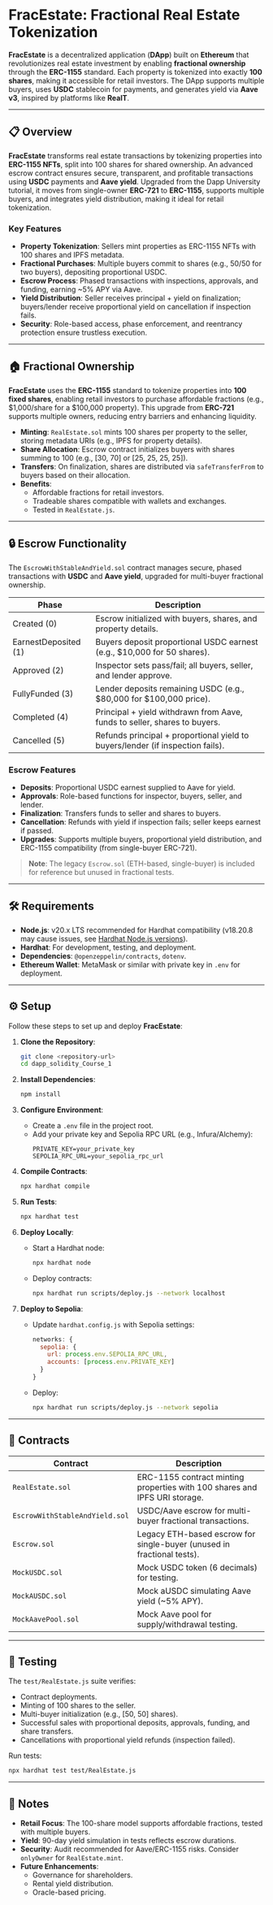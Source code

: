 # FracEstate: Fractional Real Estate Tokenization

**FracEstate** is a decentralized application (**DApp**) built on **Ethereum** that revolutionizes real estate investment by enabling **fractional ownership** through the **ERC-1155** standard. Each property is tokenized into exactly **100 shares**, making it accessible for retail investors. The DApp supports multiple buyers, uses **USDC** stablecoin for payments, and generates yield via **Aave v3**, inspired by platforms like **RealT**.

---

## 📋 Overview

**FracEstate** transforms real estate transactions by tokenizing properties into **ERC-1155 NFTs**, split into 100 shares for shared ownership. An advanced escrow contract ensures secure, transparent, and profitable transactions using **USDC** payments and **Aave yield**. Upgraded from the Dapp University tutorial, it moves from single-owner **ERC-721** to **ERC-1155**, supports multiple buyers, and integrates yield distribution, making it ideal for retail tokenization.

### Key Features
- **Property Tokenization**: Sellers mint properties as ERC-1155 NFTs with 100 shares and IPFS metadata.
- **Fractional Purchases**: Multiple buyers commit to shares (e.g., 50/50 for two buyers), depositing proportional USDC.
- **Escrow Process**: Phased transactions with inspections, approvals, and funding, earning ~5% APY via Aave.
- **Yield Distribution**: Seller receives principal + yield on finalization; buyers/lender receive proportional yield on cancellation if inspection fails.
- **Security**: Role-based access, phase enforcement, and reentrancy protection ensure trustless execution.

---

## 🏠 Fractional Ownership

**FracEstate** uses the **ERC-1155** standard to tokenize properties into **100 fixed shares**, enabling retail investors to purchase affordable fractions (e.g., $1,000/share for a $100,000 property). This upgrade from **ERC-721** supports multiple owners, reducing entry barriers and enhancing liquidity.

- **Minting**: `RealEstate.sol` mints 100 shares per property to the seller, storing metadata URIs (e.g., IPFS for property details).
- **Share Allocation**: Escrow contract initializes buyers with shares summing to 100 (e.g., [30, 70] or [25, 25, 25, 25]).
- **Transfers**: On finalization, shares are distributed via `safeTransferFrom` to buyers based on their allocation.
- **Benefits**:
  - Affordable fractions for retail investors.
  - Tradeable shares compatible with wallets and exchanges.
  - Tested in `RealEstate.js`.

---

## 🔒 Escrow Functionality

The `EscrowWithStableAndYield.sol` contract manages secure, phased transactions with **USDC** and **Aave yield**, upgraded for multi-buyer fractional ownership.

| **Phase**             | **Description**                                                                 |
|-----------------------|---------------------------------------------------------------------------------|
| Created (0)           | Escrow initialized with buyers, shares, and property details.                   |
| EarnestDeposited (1)  | Buyers deposit proportional USDC earnest (e.g., $10,000 for 50 shares).         |
| Approved (2)          | Inspector sets pass/fail; all buyers, seller, and lender approve.               |
| FullyFunded (3)       | Lender deposits remaining USDC (e.g., $80,000 for $100,000 price).             |
| Completed (4)         | Principal + yield withdrawn from Aave, funds to seller, shares to buyers.       |
| Cancelled (5)         | Refunds principal + proportional yield to buyers/lender (if inspection fails).  |

### Escrow Features
- **Deposits**: Proportional USDC earnest supplied to Aave for yield.
- **Approvals**: Role-based functions for inspector, buyers, seller, and lender.
- **Finalization**: Transfers funds to seller and shares to buyers.
- **Cancellation**: Refunds with yield if inspection fails; seller keeps earnest if passed.
- **Upgrades**: Supports multiple buyers, proportional yield distribution, and ERC-1155 compatibility (from single-buyer ERC-721).

> **Note**: The legacy `Escrow.sol` (ETH-based, single-buyer) is included for reference but unused in fractional tests.

---

## 🛠️ Requirements

- **Node.js**: v20.x LTS recommended for Hardhat compatibility (v18.20.8 may cause issues, see [Hardhat Node.js versions](https://hardhat.org/nodejs-versions)).
- **Hardhat**: For development, testing, and deployment.
- **Dependencies**: `@openzeppelin/contracts`, `dotenv`.
- **Ethereum Wallet**: MetaMask or similar with private key in `.env` for deployment.

---

## ⚙️ Setup

Follow these steps to set up and deploy **FracEstate**:

1. **Clone the Repository**:
   ```bash
   git clone <repository-url>
   cd dapp_solidity_Course_1
   ```

2. **Install Dependencies**:
   ```bash
   npm install
   ```

3. **Configure Environment**:
   - Create a `.env` file in the project root.
   - Add your private key and Sepolia RPC URL (e.g., Infura/Alchemy):
     ```env
     PRIVATE_KEY=your_private_key
     SEPOLIA_RPC_URL=your_sepolia_rpc_url
     ```

4. **Compile Contracts**:
   ```bash
   npx hardhat compile
   ```

5. **Run Tests**:
   ```bash
   npx hardhat test
   ```

6. **Deploy Locally**:
   - Start a Hardhat node:
     ```bash
     npx hardhat node
     ```
   - Deploy contracts:
     ```bash
     npx hardhat run scripts/deploy.js --network localhost
     ```

7. **Deploy to Sepolia**:
   - Update `hardhat.config.js` with Sepolia settings:
     ```javascript
     networks: {
       sepolia: {
         url: process.env.SEPOLIA_RPC_URL,
         accounts: [process.env.PRIVATE_KEY]
       }
     }
     ```
   - Deploy:
     ```bash
     npx hardhat run scripts/deploy.js --network sepolia
     ```

---

## 📜 Contracts

| **Contract**                     | **Description**                                                                 |
|----------------------------------|---------------------------------------------------------------------------------|
| `RealEstate.sol`                 | ERC-1155 contract minting properties with 100 shares and IPFS URI storage.      |
| `EscrowWithStableAndYield.sol`   | USDC/Aave escrow for multi-buyer fractional transactions.                       |
| `Escrow.sol`                     | Legacy ETH-based escrow for single-buyer (unused in fractional tests).          |
| `MockUSDC.sol`                   | Mock USDC token (6 decimals) for testing.                                       |
| `MockAUSDC.sol`                  | Mock aUSDC simulating Aave yield (~5% APY).                                     |
| `MockAavePool.sol`               | Mock Aave pool for supply/withdrawal testing.                                   |

---

## 🧪 Testing

The `test/RealEstate.js` suite verifies:
- Contract deployments.
- Minting of 100 shares to the seller.
- Multi-buyer initialization (e.g., [50, 50] shares).
- Successful sales with proportional deposits, approvals, funding, and share transfers.
- Cancellations with proportional yield refunds (inspection failed).

Run tests:
```bash
npx hardhat test test/RealEstate.js
```

---

## 📝 Notes

- **Retail Focus**: The 100-share model supports affordable fractions, tested with multiple buyers.
- **Yield**: 90-day yield simulation in tests reflects escrow durations.
- **Security**: Audit recommended for Aave/ERC-1155 risks. Consider `onlyOwner` for `RealEstate.mint`.
- **Future Enhancements**:
  - Governance for shareholders.
  - Rental yield distribution.
  - Oracle-based pricing.